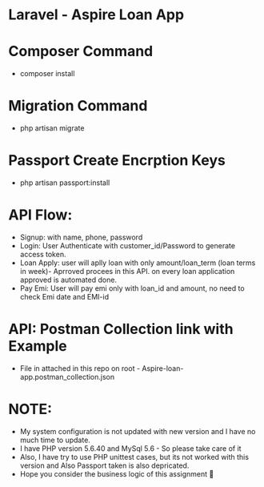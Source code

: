 # Laravel - Aspire Loan App

# Composer Command
- composer install


# Migration Command
- php artisan migrate


# Passport Create Encrption Keys
- php artisan passport:install



# API Flow:
- Signup: with name, phone, password
- Login: User Authenticate with customer_id/Password to generate access token.
- Loan Apply: user will aplly loan with only amount/loan_term (loan terms in week)- Aprroved procees in this API. on every loan application approved is automated done. 
- Pay Emi: User will pay emi only with loan_id and amount, no need to check Emi date and EMI-id 


# API: Postman Collection link with Example
- File in attached in this repo on root - Aspire-loan-app.postman_collection.json

# NOTE:
- My system configuration is not updated with new version and I have no much time to update.
- I have PHP version 5.6.40 and MySql 5.6 -  So please take care of it
- Also, I have try to use PHP unittest cases, but its not worked with this version and Also Passport taken is also depricated.
- Hope you consider the business logic of this assignment :pray:

